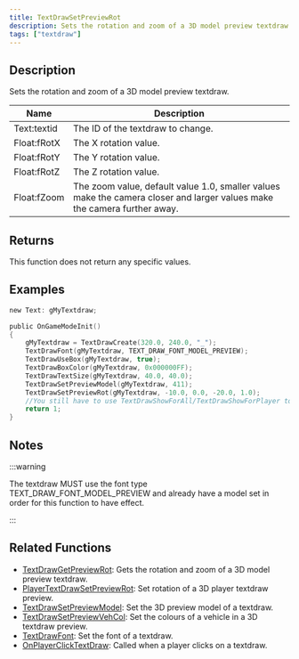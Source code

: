 ```yaml
---
title: TextDrawSetPreviewRot
description: Sets the rotation and zoom of a 3D model preview textdraw.
tags: ["textdraw"]
---
```


<VersionWarn version='SA-MP 0.3x' />

## Description

Sets the rotation and zoom of a 3D model preview textdraw.

| Name        | Description                                                                                                              |
| ----------- | ------------------------------------------------------------------------------------------------------------------------ |
| Text:textid | The ID of the textdraw to change. |
| Float:fRotX | The X rotation value.                                                                                                    |
| Float:fRotY | The Y rotation value.                                                                                                    |
| Float:fRotZ | The Z rotation value.                                                                                                    |
| Float:fZoom | The zoom value, default value 1.0, smaller values make the camera closer and larger values make the camera further away. |

## Returns

This function does not return any specific values.

## Examples

```c
new Text: gMyTextdraw;

public OnGameModeInit()
{
    gMyTextdraw = TextDrawCreate(320.0, 240.0, "_");
    TextDrawFont(gMyTextdraw, TEXT_DRAW_FONT_MODEL_PREVIEW);
    TextDrawUseBox(gMyTextdraw, true);
    TextDrawBoxColor(gMyTextdraw, 0x000000FF);
    TextDrawTextSize(gMyTextdraw, 40.0, 40.0);
    TextDrawSetPreviewModel(gMyTextdraw, 411);
    TextDrawSetPreviewRot(gMyTextdraw, -10.0, 0.0, -20.0, 1.0);
    //You still have to use TextDrawShowForAll/TextDrawShowForPlayer to make the textdraw visible.
    return 1;
}
```

## Notes

:::warning

The textdraw MUST use the font type TEXT_DRAW_FONT_MODEL_PREVIEW and already have a model set in order for this function to have effect.

:::

## Related Functions

- [TextDrawGetPreviewRot](TextDrawGetPreviewRot): Gets the rotation and zoom of a 3D model preview textdraw.
- [PlayerTextDrawSetPreviewRot](PlayerTextDrawSetPreviewRot): Set rotation of a 3D player textdraw preview.
- [TextDrawSetPreviewModel](TextDrawSetPreviewModel): Set the 3D preview model of a textdraw.
- [TextDrawSetPreviewVehCol](TextDrawSetPreviewVehCol): Set the colours of a vehicle in a 3D textdraw preview.
- [TextDrawFont](TextDrawFont): Set the font of a textdraw.
- [OnPlayerClickTextDraw](../callbacks/OnPlayerClickTextDraw): Called when a player clicks on a textdraw.
